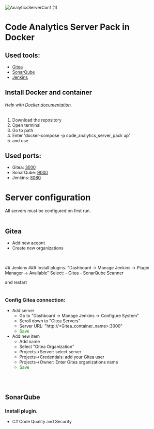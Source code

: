![AnalyticsServerConf (1)](https://user-images.githubusercontent.com/37985054/131468123-2ac3b96c-d977-4182-add4-8ebcc0608600.jpg)
# Code Analytics Server Pack in Docker
## Used tools:
- [Gitea](https://gitea.io/en-us/)
- [SonarQube](https://www.sonarqube.org/)
- [Jenkins](https://www.jenkins.io/)

## Install Docker and container
###### Help with [Docker documentation](https://docs.docker.com/get-docker/).

1. Download the repository 
2. Open terminal
3. Go to path
4. Enter 'docker-compose -p code_analytics_server_pack up'
5. and use

## Used ports:
- Gitea: [3000](http://localhost:3000/)
- SonarQube: [9000](http://localhost:9000/)
- Jenkins: [8080](http://localhost:8080/)

# Server configuration
All servers must be configured on first run.
<br/>
<br/>
## Gitea
- Add new accont
- Create new organizations
<br/>
<br/>
## Jenkins
### Install plugins. "Dashboard -> Manage Jenkins -> Plugin Manager -> Available"
Select:
- Gitea
- SonarQube Scanner

and restart
<br/>
<br/>

### Config Gitea connection:
- Add server
    - Go to "Dashboard -> Manage Jenkins -> Configure System"
    - Scroll down to "Gitea Servers"
    - Server URL: "http://<Gitea_container_name>:3000"
    - <font color="green"> Save </font>
- Add new item
    - Add name
    - Select "Gitea Organization"
    - Projects->Server: select server
    - Projects->Credentials: add your Gitea user
    - Projects->Owner: Enter Gitea organizations name
    - <font color="green"> Save </font>
<br/>
<br/>

## SonarQube
### Install plugin.
- C# Code Quality and Security